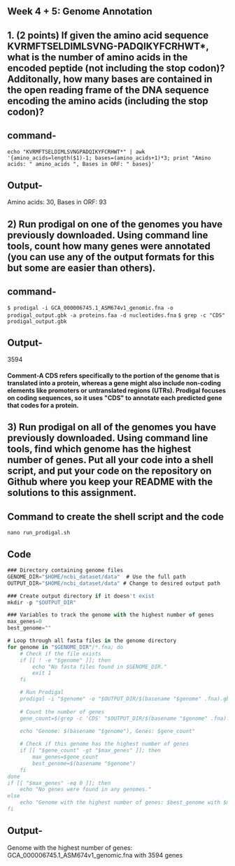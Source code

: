 ## Week 4 + 5: Genome Annotation
## 1. (2 points) If given the amino acid sequence KVRMFTSELDIMLSVNG-PADQIKYFCRHWT*, what is the number of amino acids in the encoded peptide (not including the stop codon)? Additonally, how many bases are contained in the open reading frame of the DNA sequence encoding the amino acids (including the stop codon)?

## command-
```echo "KVRMFTSELDIMLSVNGPADQIKYFCRHWT*" | awk '{amino_acids=length($1)-1; bases=(amino_acids+1)*3; print "Amino acids: " amino_acids ", Bases in ORF: " bases}'```
## Output- 
Amino acids: 30, Bases in ORF: 93

## 2) Run prodigal on one of the genomes you have previously downloaded. Using command line tools, count how many genes were annotated (you can use any of the output formats for this but some are easier than others).

## command-
```$ prodigal -i GCA_000006745.1_ASM674v1_genomic.fna -o prodigal_output.gbk -a proteins.faa -d nucleotides.fna```
```$ grep -c "CDS" prodigal_output.gbk```

## Output-
3594

#### Comment-A CDS refers specifically to the portion of the genome that is translated into a protein, whereas a gene might also include non-coding elements like promoters or untranslated regions (UTRs). Prodigal focuses on coding sequences, so it uses "CDS" to annotate each predicted gene that codes for a protein.

## 3) Run prodigal on all of the genomes you have previously downloaded. Using command line tools, find which genome has the highest number of genes. Put all your code into a shell script, and put your code on the repository on Github where you keep your README with the solutions to this assignment.

## Command to create the shell script and the code
```nano run_prodigal.sh```
## Code

``` javascript
### Directory containing genome files
GENOME_DIR="$HOME/ncbi_dataset/data"  # Use the full path
OUTPUT_DIR="$HOME/ncbi_dataset/data" # Change to desired output path

### Create output directory if it doesn't exist
mkdir -p "$OUTPUT_DIR"

### Variables to track the genome with the highest number of genes
max_genes=0
best_genome=""

# Loop through all fasta files in the genome directory
for genome in "$GENOME_DIR"/*.fna; do
    # Check if the file exists
    if [[ ! -e "$genome" ]]; then
        echo "No fasta files found in $GENOME_DIR."
        exit 1
    fi

    # Run Prodigal
    prodigal -i "$genome" -o "$OUTPUT_DIR/$(basename "$genome" .fna).gbk" -a "$OUTPUT_DIR/$(basename "$genome" .fna).faa" -f gbk
    
    # Count the number of genes
    gene_count=$(grep -c 'CDS' "$OUTPUT_DIR/$(basename "$genome" .fna).gbk")
    
    echo "Genome: $(basename "$genome"), Genes: $gene_count"

    # Check if this genome has the highest number of genes
    if [[ "$gene_count" -gt "$max_genes" ]]; then
        max_genes=$gene_count
        best_genome=$(basename "$genome")
    fi
done
if [[ "$max_genes" -eq 0 ]]; then
    echo "No genes were found in any genomes."
else
    echo "Genome with the highest number of genes: $best_genome with $max_genes genes"
fi
```

## Output-
Genome with the highest number of genes: GCA_000006745.1_ASM674v1_genomic.fna with 3594 genes
